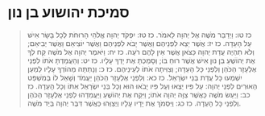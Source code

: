 # סמיכת יהושוע בן נון

> כז טו: וַיְדַבֵּר מֹשֶׁה אֶל יְהוָה לֵאמֹר.
> כז טז: יִפְקֹד יְהוָה אֱלֹהֵי הָרוּחֹת לְכָל בָּשָׂר אִישׁ עַל הָעֵדָה.
> כז יז: אֲשֶׁר יֵצֵא לִפְנֵיהֶם וַאֲשֶׁר יָבֹא לִפְנֵיהֶם וַאֲשֶׁר יוֹצִיאֵם וַאֲשֶׁר יְבִיאֵם; וְלֹא תִהְיֶה עֲדַת יְהוָה כַּצֹּאן אֲשֶׁר אֵין לָהֶם רֹעֶה.
> כז יח: וַיֹּאמֶר יְהוָה אֶל מֹשֶׁה קַח לְךָ אֶת יְהוֹשֻׁעַ בִּן נוּן אִישׁ אֲשֶׁר רוּחַ בּוֹ; וְסָמַכְתָּ אֶת יָדְךָ עָלָיו.
> כז יט: וְהַעֲמַדְתָּ אֹתוֹ לִפְנֵי אֶלְעָזָר הַכֹּהֵן וְלִפְנֵי כָּל הָעֵדָה; וְצִוִּיתָה אֹתוֹ לְעֵינֵיהֶם.
> כז כ: וְנָתַתָּה מֵהוֹדְךָ עָלָיו לְמַעַן יִשְׁמְעוּ כָּל עֲדַת בְּנֵי יִשְׂרָאֵל.
> כז כא: וְלִפְנֵי אֶלְעָזָר הַכֹּהֵן יַעֲמֹד וְשָׁאַל לוֹ בְּמִשְׁפַּט הָאוּרִים לִפְנֵי יְהוָה:  עַל פִּיו יֵצְאוּ וְעַל פִּיו יָבֹאוּ הוּא וְכָל בְּנֵי יִשְׂרָאֵל אִתּוֹ וְכָל הָעֵדָה.
> כז כב: וַיַּעַשׂ מֹשֶׁה כַּאֲשֶׁר צִוָּה יְהוָה אֹתוֹ; וַיִּקַּח אֶת יְהוֹשֻׁעַ וַיַּעֲמִדֵהוּ לִפְנֵי אֶלְעָזָר הַכֹּהֵן וְלִפְנֵי כָּל הָעֵדָה.
> כז כג: וַיִּסְמֹךְ אֶת יָדָיו עָלָיו וַיְצַוֵּהוּ כַּאֲשֶׁר דִּבֶּר יְהוָה בְּיַד מֹשֶׁה. 
 

